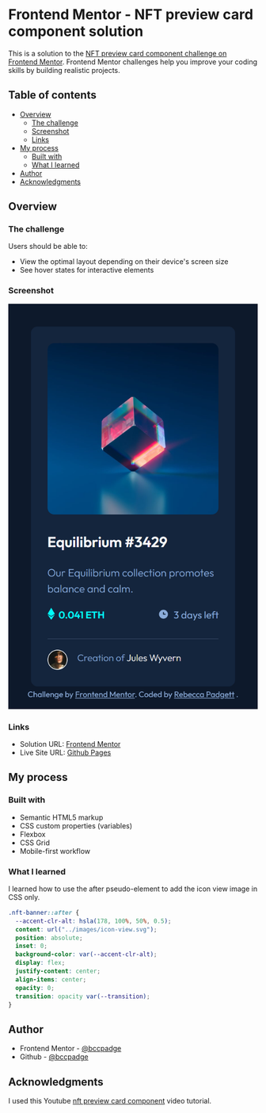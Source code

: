 # Frontend Mentor - NFT preview card component solution

This is a solution to the [NFT preview card component challenge on Frontend Mentor](https://www.frontendmentor.io/challenges/nft-preview-card-component-SbdUL_w0U). Frontend Mentor challenges help you improve your coding skills by building realistic projects.

## Table of contents

- [Overview](#overview)
  - [The challenge](#the-challenge)
  - [Screenshot](#screenshot)
  - [Links](#links)
- [My process](#my-process)
  - [Built with](#built-with)
  - [What I learned](#what-i-learned)
- [Author](#author)
- [Acknowledgments](#Acknowledgments)

## Overview

### The challenge

Users should be able to:

- View the optimal layout depending on their device's screen size
- See hover states for interactive elements

### Screenshot

![nft preview card component](./mobile-nft-preview-card.png)

### Links

- Solution URL: [Frontend Mentor]()
- Live Site URL: [Github Pages]()

## My process

### Built with

- Semantic HTML5 markup
- CSS custom properties (variables)
- Flexbox
- CSS Grid
- Mobile-first workflow

### What I learned

I learned how to use the after pseudo-element to add the icon view image in CSS only.

```css
.nft-banner::after {
  --accent-clr-alt: hsla(178, 100%, 50%, 0.5);
  content: url("../images/icon-view.svg");
  position: absolute;
  inset: 0;
  background-color: var(--accent-clr-alt);
  display: flex;
  justify-content: center;
  align-items: center;
  opacity: 0;
  transition: opacity var(--transition);
}
```

## Author

- Frontend Mentor - [@bccpadge](https://www.frontendmentor.io/profile/bccpadge)
- Github - [@bccpadge](https://www.github/bccpadge)

## Acknowledgments

I used this Youtube [nft preview card component](https://www.youtube.com/watch?v=dyf3aLZ7Dyo) video tutorial.
